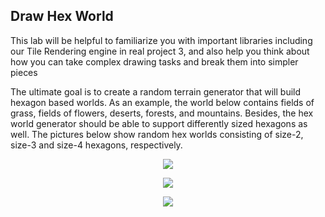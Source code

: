 ## Draw Hex World
This lab will be helpful to familiarize you with important libraries including our Tile Rendering engine in real project 3, 
and also help you think about how you can take complex drawing tasks and break them into simpler pieces

The ultimate goal is to create a random terrain generator that will build hexagon based worlds. As an example, the world below contains 
fields of grass, fields of flowers, deserts, forests, and mountains. Besides, the hex world generator should be able to support 
differently sized hexagons as well. The pictures below show random hex worlds consisting of size-2, size-3 and size-4 hexagons, 
respectively.
<p align="center">
<img src="https://sp19.datastructur.es/materials/lab/lab12/img/exampleWorldSideLength2.png">
</p>
<p align="center">
<img src="https://sp19.datastructur.es/materials/lab/lab12/img/exampleWorld.png">
</p>
<p align="center">
<img src="https://sp19.datastructur.es/materials/lab/lab12/img/exampleWorldSideLength4.png">
</p>
